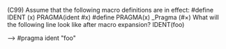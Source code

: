 (C99) Assume that the following macro definitions are in effect:
#define IDENT (x) PRAGMA(ident #x)
#define PRAGMA(x)
_Pragma (#×)
What will the following line look like after macro expansion?
IDENT(foo)

-->
#pragma ident "foo"